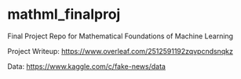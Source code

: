 # mathml_finalproj

Final Project Repo for Mathematical Foundations of Machine Learning

Project Writeup: https://www.overleaf.com/2512591192zqvpcndsnqkz 

Data: https://www.kaggle.com/c/fake-news/data 
